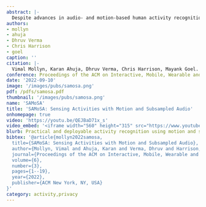 ```yaml
---
abstract: |-
  Despite advances in audio- and motion-based human activity recognition (HAR) systems, a practical, power-efficient, and privacy-sensitive activity recognition system has remained elusive. State-of-the-art activity recognition systems often require power-hungry and privacy-invasive audio data. This is especially challenging for resource-constrained wearables, such as smartwatches. To counter the need for an always-on audio-based activity classification system, we first make use of power and compute-optimized IMUs sampled at 50~Hz to act as a trigger for detecting activity events. Once detected, we use a multimodal deep learning model that augments the motion data with audio data captured on a smartwatch. We subsample this audio to rates $\leq$~1~kHz, rendering spoken content unintelligible, while also reducing power consumption on mobile devices. Our multimodal deep learning model achieves a recognition accuracy of 92.2\% across 26 daily activities in four indoor environments. Our findings show that subsamping audio from 16~kHz down to 1~kHz, in concert with motion data, does not result in a significant drop in inference accuracy. We also analyze the speech content intelligibility and power requirements of audio sampled at less than 1~kHz and demonstrate that our proposed approach can improve the practicality of human activity recognition systems.
authors:
- mollyn
- ahuja
- Dhruv Verma
- Chris Harrison
- goel
caption: ''
citation: |-
  Vimal Mollyn, Karan Ahuja, Dhruv Verma, Chris Harrison, Mayank Goel. 2022. SAMoSA: Sensing Activities with Motion and Subsampled Audio. Proceedings of the ACM on Interactive, Mobile, Wearable and Ubiquitous Technologies (IMWUT). 2022"
conference: Proceedings of the ACM on Interactive, Mobile, Wearable and Ubiquitous Technologies (IMWUT) 2022.
date: '2022-09-10'
image: '/images/pubs/samosa.png'
pdf: /pdfs/samosa.pdf
thumbnail: '/images/pubs/samosa.png'
name: 'SAMoSA'
title: 'SAMoSA: Sensing Activities with Motion and Subsampled Audio'
onhomepage: true
video: 'https://youtu.be/QEJBaD71x_s'
video_embed: '<iframe width="560" height="315" src="https://www.youtube.com/embed/QEJBaD71x_s" frameborder="0" allowfullscreen></iframe>'
blurb: Practical and deployable activity recognition using motion and sound sensed on watches
bibtex: '@article{mollyn2022samosa,
  title={SAMoSA: Sensing Activities with Motion and Subsampled Audio},
  author={Mollyn, Vimal and Ahuja, Karan and Verma, Dhruv and Harrison, Chris and Goel, Mayank},
  journal={Proceedings of the ACM on Interactive, Mobile, Wearable and Ubiquitous Technologies},
  volume={6},
  number={3},
  pages={1--19},
  year={2022},
  publisher={ACM New York, NY, USA}
}'
category: activity,privacy
---
```

